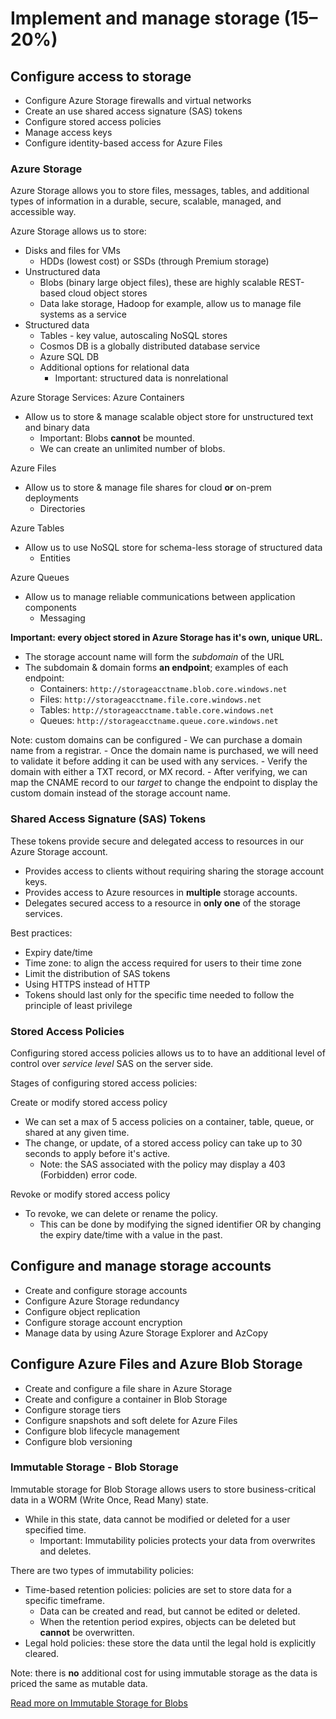 # Implement and manage storage (15–20%)

## Configure access to storage

- Configure Azure Storage firewalls and virtual networks
- Create an use shared access signature (SAS) tokens
- Configure stored access policies
- Manage access keys
- Configure identity-based access for Azure Files


### Azure Storage

Azure Storage allows you to store files, messages, tables, and additional types of information in a durable, secure, scalable, managed, and accessible way. 

Azure Storage allows us to store:
- Disks and files for VMs
    - HDDs (lowest cost) or SSDs (through Premium storage)
- Unstructured data
    - Blobs (binary large object files), these are highly scalable REST-based cloud object stores
    - Data lake storage, Hadoop for example, allow us to manage file systems as a service
- Structured data
    - Tables - key value, autoscaling NoSQL stores
    - Cosmos DB is a globally distributed database service
    - Azure SQL DB
    - Additional options for relational data
        - Important: structured data is nonrelational

Azure Storage Services:
Azure Containers
- Allow us to store & manage scalable object store for unstructured text and binary data
    - Important: Blobs **cannot** be mounted.
    - We can create an unlimited number of blobs.

Azure Files
- Allow us to store & manage file shares for cloud **or** on-prem deployments
  - Directories

Azure Tables
- Allow us to use NoSQL store for schema-less storage of structured data
    - Entities
 
Azure Queues
- Allow us to manage reliable communications between application components
    - Messaging

**Important: every object stored in Azure Storage has it's own, unique URL.** 
- The storage account name will form the *subdomain* of the URL
- The subdomain & domain forms **an endpoint**; examples of each endpoint:
    - Containers: ```http://storageacctname.blob.core.windows.net```
    - Files: ```http://storageacctname.file.core.windows.net```
    - Tables: ```http://storageacctname.table.core.windows.net```
    - Queues: ```http://storageacctname.queue.core.windows.net```

Note: custom domains can be configured
    - We can purchase a domain name from a registrar.
    - Once the domain name is purchased, we will need to validate it before adding it can be used with any services.
        - Verify the domain with either a TXT record, or MX record.
    - After verifying, we can map the CNAME record to our *target* to change the endpoint to display the custom domain instead of the storage account name.


### Shared Access Signature (SAS) Tokens

These tokens provide secure and delegated access to resources in our Azure Storage account.
- Provides access to clients without requiring sharing the storage account keys.
- Provides access to Azure resources in **multiple** storage accounts.
- Delegates secured access to a resource in **only one** of the storage services.

Best practices:
- Expiry date/time
- Time zone: to align the access required for users to their time zone
- Limit the distribution of SAS tokens
- Using HTTPS instead of HTTP
- Tokens should last only for the specific time needed to follow the principle of least privilege


### Stored Access Policies

Configuring stored access policies allows us to to have an additional level of control  over *service level* SAS on the server side.

Stages of configuring stored access policies:

Create or modify stored access policy
- We can set a max of 5 access policies on a container, table, queue, or shared at any given time.
- The change, or update, of a stored access policy can take up to 30 seconds to apply before it's active.
  - Note: the SAS associated with the policy may display a 403 (Forbidden) error code.

Revoke or modify stored access policy
- To revoke, we can delete or rename the policy.
  - This can be done by modifying the signed identifier OR by changing the expiry date/time with a value in the past.



## Configure and manage storage accounts

- Create and configure storage accounts
- Configure Azure Storage redundancy
- Configure object replication
- Configure storage account encryption
- Manage data by using Azure Storage Explorer and AzCopy


## Configure Azure Files and Azure Blob Storage

- Create and configure a file share in Azure Storage
- Create and configure a container in Blob Storage
- Configure storage tiers
- Configure snapshots and soft delete for Azure Files
- Configure blob lifecycle management
- Configure blob versioning


### Immutable Storage - Blob Storage

Immutable storage for Blob Storage allows users to store business-critical data in a WORM (Write Once, Read Many) state.
- While in this state, data cannot be modified or deleted for a user specified time.
  - Important: Immutability policies protects your data from overwrites and deletes.
 
There are two types of immutability policies:
- Time-based retention policies: policies are set to store data for a specific timeframe.
  - Data can be created and read, but cannot be edited or deleted.
  - When the retention period expires, objects can be deleted but **cannot** be overwritten.
- Legal hold policies: these store the data until the legal hold is explicitly cleared.

Note: there is **no** additional cost for using immutable storage as the data is priced the same as mutable data.

[Read more on Immutable Storage for Blobs](https://learn.microsoft.com/en-us/azure/storage/blobs/immutable-storage-overview?tabs=azure-portal)
